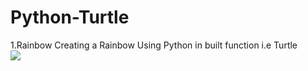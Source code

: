 # Python-Turtle

1.Rainbow 
Creating a Rainbow Using Python in built function i.e Turtle
<br>
<img src = "Images/Rainbow.png">
